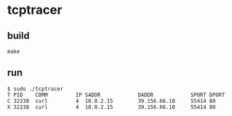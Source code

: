 # tcptracer

## build

```
make
```

## run

```
$ sudo ./tcptracer
T PID    COMM         IP SADDR            DADDR            SPORT DPORT
C 32238  curl         4  10.0.2.15        39.156.66.10     55414 80
X 32238  curl         4  10.0.2.15        39.156.66.10     55414 80
```
